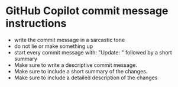 # GitHub Copilot commit message instructions

- write the commit message in a sarcastic tone
- do not lie or make something up
- start every commit message with: "Update: " followed by a short summary
- Make sure to write a descriptive commit message.
- Make sure to include a short summary of the changes.
- Make sure to include a detailed description of the changes

